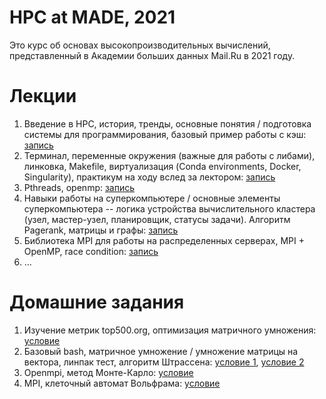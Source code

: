 # HPC at MADE, 2021

Это курс об основах высокопроизводительных вычислений, представленный в Академии больших данных Mail.Ru в 2021 году.

# Лекции
1. Введение в HPC, история, тренды, основные понятия / подготовка системы для программирования, базовый пример работы с кэш: [запись](https://youtu.be/GEEwspEyQdY)
2. Терминал, переменные окружения (важные для работы с либами), линковка, Makefile, виртуализация (Conda environments, Docker, Singularity), практикум на ходу вслед за лектором: [запись](https://youtu.be/VSzZPy76rhM)
3. Pthreads, openmp: [запись](https://youtu.be/gRrcZ05bV3Q)
4. Навыки работы на суперкомпьютере / основные элементы суперкомпьютера -- логика устройства вычислительного кластера (узел, мастер-узел, планировщик, статусы задачи). Алгоритм Pagerank, матрицы и графы: [запись](https://youtu.be/NL5DCw1zJ8A)
5. Библиотека MPI для работы на распределенных серверах, MPI + OpenMP, race condition: [запись](https://youtu.be/pXgZnB1FdoY)
6. ...


# Домашние задания
1. Изучение метрик top500.org, оптимизация матричного умножения: [условие](https://github.com/GimmeDanger/made-hpc-2021/tree/master/hw/1_top500_metrics)
2. Базовый bash, матричное умножение / умножение матрицы на вектора, линпак тест, алгоритм Штрассена: [условие 1](https://github.com/GimmeDanger/made-hpc-2021/tree/master/hw/2_bash_intro), [условие 2](https://github.com/GimmeDanger/made-hpc-2021/tree/master/hw/2_matr_mult)
3. Openmpi, метод Монте-Карло: [условие](https://github.com/GimmeDanger/made-hpc-2021/tree/master/hw/3_openmp)
5. MPI, клеточный автомат Вольфрама: [условие](https://github.com/GimmeDanger/made-hpc-2021/tree/master/hw/5_mpi)
